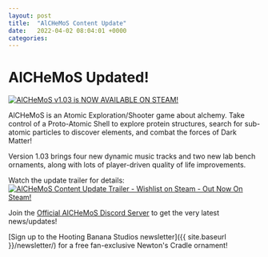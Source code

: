 ```yaml
---
layout: post
title:  "AlCHeMoS Content Update"
date:   2022-04-02 08:04:01 +0000
categories: 
---
```

# AlCHeMoS Updated!

[![AlCHeMoS v1.03 is NOW AVAILABLE ON STEAM!]({{site.baseurl}}/img/AlCHeMoS_Update_00.png)](https://store.steampowered.com/app/1090590/AlCHeMoS/?utm_source=hbs)

AlCHeMoS is an Atomic Exploration/Shooter game about alchemy. Take control of a Proto-Atomic Shell to explore protein structures, search for sub-atomic particles to discover elements, and combat the forces of Dark Matter!

Version 1.03 brings four new dynamic music tracks and two new lab bench ornaments, along with lots of player-driven quality of life improvements. 

Watch the update trailer for details:
[![AlCHeMoS Content Update Trailer - Wishlist on Steam - Out Now On Steam!](http://img.youtube.com/vi/v26HsjwYMnM/0.jpg)](http://www.youtube.com/watch?v=v26HsjwYMnM "AlCHeMoS Content Update Trailer - Wishlist on Steam - Out Now On Steam!")

Join the [Official AlCHeMoS Discord Server](https://discord.gg/t8UTyXe) to get the very latest news/updates!

[Sign up to the Hooting Banana Studios newsletter]({{ site.baseurl }}/newsletter/) for a free fan-exclusive Newton's Cradle ornament!
